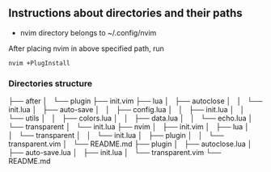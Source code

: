 ## Instructions about directories and their paths

 - nvim directory belongs to ~/.config/nvim

After placing nvim in above specified path, run 

```
nvim +PlugInstall

```

### Directories structure

├── after
│   └── plugin
├── init.vim
├── lua
│   ├── autoclose
│   │   └── init.lua
│   ├── auto-save
│   │   ├── config.lua
│   │   ├── init.lua
│   │   └── utils
│   │       ├── colors.lua
│   │       ├── data.lua
│   │       └── echo.lua
│   └── transparent
│       └── init.lua
├── nvim
│   ├── init.vim
│   ├── lua
│   │   └── transparent
│   │       └── init.lua
│   ├── plugin
│   │   └── transparent.vim
│   └── README.md
├── plugin
│   ├── autoclose.lua
│   ├── auto-save.lua
│   ├── init.lua
│   └── transparent.vim
└── README.md
